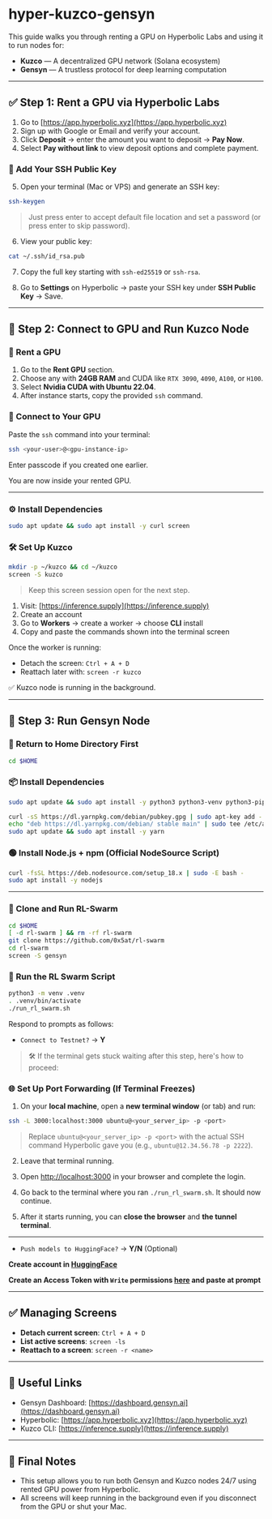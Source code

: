 # hyper-kuzco-gensyn

This guide walks you through renting a GPU on Hyperbolic Labs and using it to run nodes for:

- **Kuzco** — A decentralized GPU network (Solana ecosystem)
- **Gensyn** — A trustless protocol for deep learning computation

---

## ✅ Step 1: Rent a GPU via Hyperbolic Labs

1. Go to [https://app.hyperbolic.xyz](https://app.hyperbolic.xyz)
2. Sign up with Google or Email and verify your account.
3. Click **Deposit** → enter the amount you want to deposit → **Pay Now**.
4. Select **Pay without link** to view deposit options and complete payment.

### 🔐 Add Your SSH Public Key

5. Open your terminal (Mac or VPS) and generate an SSH key:

```bash
ssh-keygen
```

> Just press enter to accept default file location and set a password (or press enter to skip password).

6. View your public key:

```bash
cat ~/.ssh/id_rsa.pub
```

7. Copy the full key starting with `ssh-ed25519` or `ssh-rsa`.

8. Go to **Settings** on Hyperbolic → paste your SSH key under **SSH Public Key** → Save.

---

## 🚀 Step 2: Connect to GPU and Run Kuzco Node

### 🎯 Rent a GPU

1. Go to the **Rent GPU** section.
2. Choose any with **24GB RAM** and CUDA like `RTX 3090`, `4090`, `A100`, or `H100`.
3. Select **Nvidia CUDA with Ubuntu 22.04**.
4. After instance starts, copy the provided `ssh` command.

### 🔗 Connect to Your GPU

Paste the `ssh` command into your terminal:

```bash
ssh <your-user>@<gpu-instance-ip>
```

Enter passcode if you created one earlier.

You are now inside your rented GPU.

---

### ⚙️ Install Dependencies

```bash
sudo apt update && sudo apt install -y curl screen
```

### 🛠️ Set Up Kuzco

```bash
mkdir -p ~/kuzco && cd ~/kuzco
screen -S kuzco
```

> Keep this screen session open for the next step.

1. Visit: [https://inference.supply](https://inference.supply)
2. Create an account
3. Go to **Workers** → create a worker → choose **CLI** install
4. Copy and paste the commands shown into the terminal screen

Once the worker is running:

- Detach the screen: `Ctrl + A + D`
- Reattach later with: `screen -r kuzco`

✅ Kuzco node is running in the background.

---

## 🧪 Step 3: Run Gensyn Node

### 🔁 Return to Home Directory First

```bash
cd $HOME
```

### 📦 Install Dependencies

```bash
sudo apt update && sudo apt install -y python3 python3-venv python3-pip curl wget screen git lsof
```

```bash
curl -sS https://dl.yarnpkg.com/debian/pubkey.gpg | sudo apt-key add -
echo "deb https://dl.yarnpkg.com/debian/ stable main" | sudo tee /etc/apt/sources.list.d/yarn.list
sudo apt update && sudo apt install -y yarn
```

### 🟢 Install Node.js + npm (Official NodeSource Script)

```bash
curl -fsSL https://deb.nodesource.com/setup_18.x | sudo -E bash -
sudo apt install -y nodejs
```

---

### 🧬 Clone and Run RL-Swarm

```bash
cd $HOME
[ -d rl-swarm ] && rm -rf rl-swarm
git clone https://github.com/0x5at/rl-swarm
cd rl-swarm
screen -S gensyn
```

### 🧠 Run the RL Swarm Script

```bash
python3 -m venv .venv
. .venv/bin/activate
./run_rl_swarm.sh
```

Respond to prompts as follows:

- `Connect to Testnet?` → **Y**

> 🛠️ If the terminal gets stuck waiting after this step, here's how to proceed:

### 🌐 Set Up Port Forwarding (If Terminal Freezes)

1. On your **local machine**, open a **new terminal window** (or tab) and run:

```bash
ssh -L 3000:localhost:3000 ubuntu@<your_server_ip> -p <port>
```

> Replace `ubuntu@<your_server_ip> -p <port>` with the actual SSH command Hyperbolic gave you (e.g., `ubuntu@12.34.56.78 -p 2222`).

2. Leave that terminal running.

3. Open [http://localhost:3000](http://localhost:3000) in your browser and complete the login.

4. Go back to the terminal where you ran `./run_rl_swarm.sh`. It should now continue.

5. After it starts running, you can **close the browser** and **the tunnel terminal**.

---

- `Push models to HuggingFace?` → **Y/N** (Optional)

**Create account in [HuggingFace](https://huggingface.co/)**

**Create an Access Token with `Write` permissions [here](https://huggingface.co/settings/tokens) and paste at prompt**

---

## ✅ Managing Screens

- **Detach current screen**: `Ctrl + A + D`
- **List active screens**: `screen -ls`
- **Reattach to a screen**: `screen -r <name>`

---

## 🧠 Useful Links

- Gensyn Dashboard: [https://dashboard.gensyn.ai](https://dashboard.gensyn.ai)
- Hyperbolic: [https://app.hyperbolic.xyz](https://app.hyperbolic.xyz)
- Kuzco CLI: [https://inference.supply](https://inference.supply)

---

## 🧩 Final Notes

- This setup allows you to run both Gensyn and Kuzco nodes 24/7 using rented GPU power from Hyperbolic.
- All screens will keep running in the background even if you disconnect from the GPU or shut your Mac.
